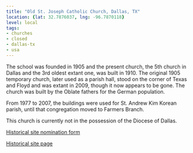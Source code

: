 ```yaml
---
title: "Old St. Joseph Catholic Church, Dallas, TX"
location: {lat: 32.7876037, lng: -96.7870118}
level: local
tags:
- churches
- closed
- dallas-tx
- usa
---
```


The school was founded in 1905 and the present church, the 5th church in Dallas and the 3rd oldest extant one, was built in 1910.  The original 1905 temporary church, later used as a parish hall, stood on the corner of Texas and Floyd and was extant in 2009, though it now appears to be gone.  The church was built by the Oblate fathers for the German population.

From 1977 to 2007, the buildings were used for St. Andrew Kim Korean parish, until that congregation moved to Farmers Branch.

This church is currently not in the possession of the Diocese of Dallas.

[Historical site nomination form](https://dallascityhall.com/departments/sustainabledevelopment/historicpreservation/HP%20Documents/Landmark%20Structures/St%20Josephs%20Catholic%20Church%20Landmark%20Nomination.pdf)

[Historical site page](https://dallascityhall.com/departments/sustainabledevelopment/historicpreservation/Pages/St-Josephs-Catholic-Church-.aspx)

